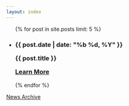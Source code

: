 ```yaml
---
layout: index
---
```


<ul class="list-unstyled">
    {% for post in site.posts limit: 5 %}
      <li class="d-flex row col-12">
      <h3 class="d-flex">
        <span class="col-3 fw-lighter fst-italic text-center"><i class="fa-regular fa-calendar"></i>
            {{ post.date | date: "%b %d, %Y" }}
        </span>
        <div class="col mb-3">
          <p class="mb-0">
            {{ post.title }}
          </p>
          <a href="{{ post.url }}" class="news-detail fs-6">
            Learn More
          </a>
        </div>
        </h3>
      </li>
    {% endfor %}
</ul>

<div class="text-center">
<a class="btn btn-outline-primary" href="/news-archive"><span class="h5">News Archive</span></a>
</div>
